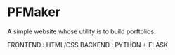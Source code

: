 # PFMaker
A simple website whose utility is to build porftolios.

FRONTEND : HTML/CSS
BACKEND  : PYTHON + FLASK
